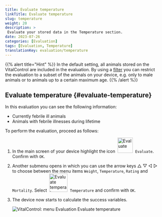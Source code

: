```yaml
---
title: Evaluate temperature
linkTitle: Evaluate temperature
slug: temperature
weight: 20
description: >
 Evaluate your stored data in the Temperature section.
date: 2023-07-26
categories: [Evaluation]
tags: [Evaluation, Temperature]
translationKey: evaluation/temperature
---
```

{{% alert title="Hint" %}}
In the default setting, all animals stored on the VitalControl are included in the evaluation. By using a [filter](../../filter/) you can restrict the evaluation to a subset of the animals on your device, e.g. only to male animals or to animals up to a certain maximum age.
{{% /alert %}}

## Evaluate temperature {#evaluate-temperature}

In this evaluation you can see the following information:
- Currently febrile ill animals
- Animals with febrile illnesses during lifetime

To perform the evaluation, proceed as follows:

1. In the main screen of your device highlight the icon &nbsp;<img src="/icons/main/evaluation.svg" width="50" align="bottom" alt="Evaluate" />&nbsp; `Evaluate`. Confirm with `OK`.

2. Another submenu opens in which you can use the arrow keys △ ▽ ◁ ▷ to choose between the menu items `Weight`, `Temperature`, `Rating` and `Mortality`. Select &nbsp;<img src="/icons/evaluation/temperature.svg" width="60" align="bottom" alt="Evaluate temperature" />&nbsp; `Temperature` and confirm with `OK`.

3. The device now starts to calculate the success variables.

   ![VitalControl: menu Evaluation Evaluate temperature](../images/temperature.png "Evaluate temperature")
